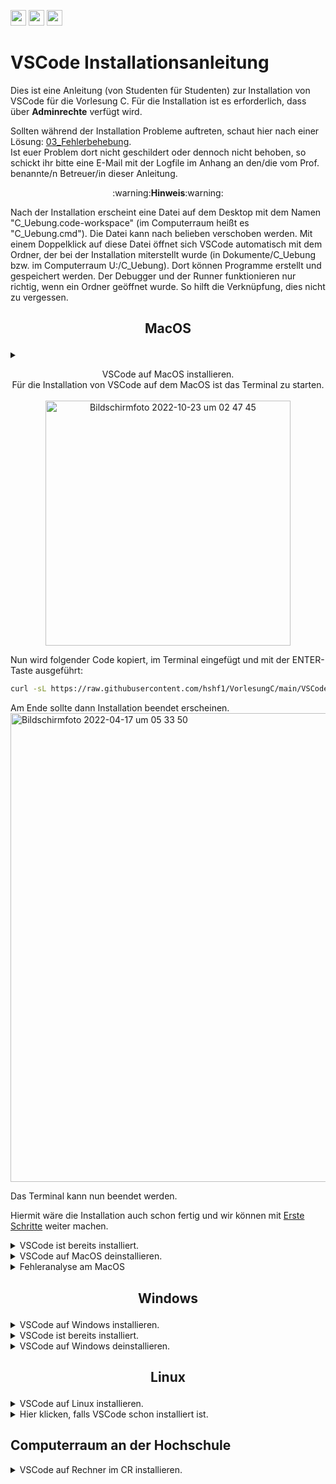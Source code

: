 <!--Liste von nutzbaren Emojis im Markdown: https://github.com/ikatyang/emoji-cheat-sheet#symbols -->

<!--Start Buttons (im oberen Bereich der Seite)-->
<a href="https://github.com/hshf1/VorlesungC/discussions"><img src="https://img.shields.io/badge/Allgemein-Q%26A-informational?logo=github" height="25"/></a>
<a href="https://github.com/hshf1/VorlesungC/discussions/categories/01_vscode"><img src="https://img.shields.io/badge/VSCode-Q%26A-informational?logo=visualstudiocode" height="25"/></a>
<a href="https://github.com/hshf1/VorlesungC/discussions/5"><img src="https://img.shields.io/badge/Anleitung_bewerten-red?logo=visualstudiocode" height="25"/></a>
<!--Ende Buttons-->
<!--Start Anleitung-->
# VSCode Installationsanleitung

Dies ist eine Anleitung (von Studenten für Studenten) zur Installation von VSCode für die Vorlesung C. Für die Installation ist es erforderlich, dass über <b>Adminrechte</b> verfügt wird.<br />

Sollten während der Installation Probleme auftreten, schaut hier nach einer Lösung: [03_Fehlerbehebung](https://github.com/hshf1/VorlesungC/blob/main/VSCode/03_Fehlerbehebung.md). <br />
Ist euer Problem dort nicht geschildert oder dennoch nicht behoben, so schickt ihr bitte eine E-Mail mit der Logfile im Anhang an den/die vom Prof. benannte/n Betreuer/in dieser Anleitung.<br />

<p align="center">:warning:<b>Hinweis</b>:warning:</p>
Nach der Installation erscheint eine Datei auf dem Desktop mit dem Namen "C_Uebung.code-workspace" (im Computerraum heißt es "C_Uebung.cmd"). Die Datei kann nach belieben verschoben werden. Mit einem Doppelklick auf diese Datei öffnet sich VSCode automatisch mit dem Ordner, der bei der Installation miterstellt wurde (in Dokumente/C_Uebung bzw. im Computerraum U:/C_Uebung). Dort können Programme erstellt und gespeichert werden. Der Debugger und der Runner funktionieren nur richtig, wenn ein Ordner geöffnet wurde. So hilft die Verknüpfung, dies nicht zu vergessen. 

<!--Start MacOS-Anleitung-->

## <p align="center">MacOS</p>

<details>
<summary><p align="center">VSCode auf MacOS installieren.</p</summary>
<br />
Für die Installation von VSCode auf dem MacOS ist das Terminal zu starten.<br /><br />
  
<img width="392" alt="Bildschirmfoto 2022-10-23 um 02 47 45" src="https://user-images.githubusercontent.com/100713757/197367855-42cb8849-0f3f-48de-88da-cea064dcccfe.png">

Nun wird folgender Code kopiert, im Terminal eingefügt und mit der ENTER-Taste ausgeführt:
  
```sh
curl -sL https://raw.githubusercontent.com/hshf1/VorlesungC/main/VSCode/Quellcodes/MacOS/VSCode.sh | bash 
```
<!--Passwort wird zurzeit nicht abgefragt: sudo wurde entfernt
Nun werdet ihr nach eurem Passwort gefragt. <br />

<img width="561" alt="Bildschirmfoto 2022-04-17 um 05 38 59" src="https://user-images.githubusercontent.com/100713757/163699305-1b6cf156-158f-4c7c-880f-c51858000e5e.png">
  
Gebt das Passwort ein, dass ihr auch für die Anmeldung am Laptop nutzt und drückt auf Enter auf der Tastatur. -->

Am Ende sollte dann Installation beendet erscheinen. <br />
<img width="750" alt="Bildschirmfoto 2022-04-17 um 05 33 50" src="https://user-images.githubusercontent.com/100713757/163699227-a2bf91bd-3c4f-42d6-a16b-a7946f22f5c9.png">
  
Das Terminal kann nun beendet werden.

Hiermit wäre die Installation auch schon fertig und wir können mit [Erste Schritte](https://github.com/hshf1/VorlesungC/blob/main/VSCode/02_Erste_Schritte.md) weiter machen.
  
</details>

<details>
<summary>VSCode ist bereits installiert.</summary>
  
Das ist kein Problem, führe die oben beschriebene Installationsanleitung einfach ganz normal durch.
Bereits installierte Programme bleiben erhalten und nur fehlende dazu installiert.

</details>

<details>
<summary>VSCode auf MacOS deinstallieren.</summary>
<br />
Falls trotz erneuter Installation nach der obigen Anleitung Fehler auftreten und sich nicht beheben, besteht die Möglichkeit, alles komplett zu deinstallieren und zu löschen. Danach kann man erneut die oben beschriebene Installation durchführen.
<br />
Für die Deinstallation von VSCode auf dem MacOS ist das Terminal zu starten.<br /><br />
  
<img width="392" alt="Bildschirmfoto 2022-10-23 um 02 47 45" src="https://user-images.githubusercontent.com/100713757/197367855-42cb8849-0f3f-48de-88da-cea064dcccfe.png">

Nun wird folgender Code kopiert, im Terminal eingefügt und mit der ENTER-Taste ausgeführt:
  
```sh
curl -sL https://raw.githubusercontent.com/hshf1/VorlesungC/main/VSCode/Quellcodes/MacOS/VSCode.sh | uninstall=true bash 
```
  
Am Ende sollte dann für 5 Sekunden Installation beendet erscheinen. <br />
<img width="750" alt="Bildschirmfoto 2022-04-17 um 05 33 50" src="https://user-images.githubusercontent.com/100713757/163699227-a2bf91bd-3c4f-42d6-a16b-a7946f22f5c9.png">
  
Das Terminal beendet sich selbst und öffnet eine auf eurem Schreibtisch (Desktop) befindende Logfile. Ist kein Fehler aufgetreten könnt ihr die Logfile auch wieder löschen. Sollten Probleme oder Fehler auftauchen, stehen diese da drin. Zur Problembehandlung könnt ihr im Logfile sehen, was nicht geklappt hat. Solltet ihr das Problem nicht beheben können, schickt bitte die Logfile mit als Anhang.
    
Nun ist alles deinstalliert und gelöscht und es kann mit der Installation wieder von vorne begonnen werden.
  
</details>

<details>
<summary>Fehleranalyse am MacOS</summary>

Für die Fehleranalyse von VSCode auf dem MacOS ist das Terminal zu starten.<br /><br />
  
<img width="392" alt="Bildschirmfoto 2022-10-23 um 02 47 45" src="https://user-images.githubusercontent.com/100713757/197367855-42cb8849-0f3f-48de-88da-cea064dcccfe.png">

Nun wird folgender Code kopiert, im Terminal eingefügt und mit der ENTER-Taste ausgeführt:
  
```sh
curl -sL https://raw.githubusercontent.com/hshf1/VorlesungC/main/VSCode/Quellcodes/MacOS/Fehleranalyse.sh | bash 
```

Die in der LogFile angezeigten Fehler enthalten Fehlercodes, die in der [Fehlerbehebung](https://github.com/hshf1/VorlesungC/blob/main/VSCode/03_Fehlerbehebung.md) nachgesehen werden können. Dort wird erklärt, wie vorzugehen ist.
  
</details>

<!--Ende MacOS-Anleitung-->

<!--Start Windows-Anleitung-->
## <p align="center">Windows</p>
<!--Neue Windows-Anleitung ohne Download-->
<details>
<summary>VSCode auf Windows installieren.</summary>
<br />
AKTUELLER HINWEIS: Auf Windows 11 bzw. an Windowssystemen, die OneDrive nutzen, kommt es zurzeit zu einer Fehlermeldung am Ende der Installation, dass der Pfad für die LogDatei nicht gefunden wurde. Dies wird demnächst behoben, hat jedoch keine Auswirkung auf die Installation. VSCode kann dennoch nach der Installation genutzt werden!
<br /><br />
Für die Installation ist die Windows Eingabeaufforderung (Windows Terminal) als Administrator zu starten.<br /><br />
  
![Screenshot (29)_LI](https://user-images.githubusercontent.com/100713757/197366401-965de1cc-424d-459d-beeb-154240fe5653.jpg)

Nun wird der folgende Code kopiert und im Terminal eingefügt und mit der ENTER-Taste ausgeführt:

```cmd
curl https://raw.githubusercontent.com/hshf1/VorlesungC/main/VSCode/Quellcodes/VSCodeWindows.cmd -o %temp%\VSCodeWindows.cmd && %temp%\VSCodeWindows.cmd && del %temp%\VSCodeWindows.cmd && EXIT /B
```

Nun läuft die Installation von alleine und meldet euch, wenn es fertig ist. <br /><br />
  
![Screenshot (22)](https://user-images.githubusercontent.com/100713757/166149376-7700c166-11da-442f-a8ab-68e2da784fe9.png)

Bei der Meldung klicken wir auf <b>OK</b>, dass Terminal schließt nun automatisch und es erscheint ein Logfile, welches sich auf eurem Desktop befindet. <br /><br />
  
![Screenshot (23)](https://user-images.githubusercontent.com/100713757/166149506-b4171410-2132-45ac-af4d-1284638c1e3d.png)
  
Ist kein Fehler aufgetreten könnt ihr die Logfile auch wieder löschen. Sollten Probleme oder Fehler auftauchen, stehen diese da drin.
Zur Problembehandlung könnt ihr im Logfile sehen, was nicht geklappt hat. Solltet ihr das Problem nicht beheben können, schickt bitte die Logfile mit als Anhang.
  
Hiermit wäre die Installation auch schon fertig und wir können mit [Erste Schritte](https://github.com/hshf1/VorlesungC/blob/main/VSCode/02_Erste_Schritte.md) weiter machen.
  
</details>  
<!--Ende neue Windows-Anleitung ohne Download-->
    
<details>
<summary>VSCode ist bereits installiert.</summary>
  
Das ist kein Problem, führe die oben beschriebene Installationsanleitung einfach ganz normal durch.<br />
Bereits installierte Programme bleiben erhalten und nur fehlende dazu installiert.

</details>

<details>
<summary>VSCode auf Windows deinstallieren.</summary>
<br />
Falls trotz erneuter Installation nach der obigen Anleitung Fehler auftreten und sich nicht beheben lassen, besteht die Möglichkeit, alles komplett zu deinstallieren und zu löschen. Danach kann man erneut die oben beschriebene Installation durchführen.
<br />
Für die Deinstallation ist die Windows Eingabeaufforderung (Windows Terminal) als Administrator zu starten.<br /><br />
  
![Screenshot (29)_LI](https://user-images.githubusercontent.com/100713757/197366401-965de1cc-424d-459d-beeb-154240fe5653.jpg)

Nun wird der folgende Code kopiert und im Terminal eingefügt und mit der ENTER-Taste ausgeführt:

```cmd
curl https://raw.githubusercontent.com/hshf1/VorlesungC/main/VSCode/Quellcodes/VSCodeWindows.cmd -o %temp%\VSCodeWindows.cmd && %temp%\VSCodeWindows.cmd uninstall && del %temp%\VSCodeWindows.cmd && EXIT /B
```

Nun läuft die Deinstallation von alleine und meldet euch, wenn es fertig ist.
![Screenshot (22)](https://user-images.githubusercontent.com/100713757/166149376-7700c166-11da-442f-a8ab-68e2da784fe9.png)

Bei der Meldung klicken wir auf <b>OK</b>, dass Terminal schließt nun automatisch und es erscheint ein Logfile, welches sich auf eurem Desktop befindet.
![Screenshot (23)](https://user-images.githubusercontent.com/100713757/166149506-b4171410-2132-45ac-af4d-1284638c1e3d.png)
  
Ist kein Fehler aufgetreten könnt ihr die Logfile auch wieder löschen. Sollten Probleme oder Fehler auftauchen, stehen diese da drin.
Zur Problembehandlung könnt ihr im Logfile sehen, was nicht geklappt hat. Solltet ihr das Problem nicht beheben können, schickt bitte die Logfile mit als Anhang.
    
Nun ist alles deinstalliert und gelöscht und es kann mit der Installation wieder von vorne begonnen werden.
  
</details>

<!--Ende Windows-Anleitung-->

<!--Start Linux-Anleitung-->

## <p align="center">Linux</p>

<!--Neue Linux-Anleiung-->
<details>
<summary>VSCode auf Linux installieren.</summary>
<br />
Bisher getestet für: Ubuntu / Zorin 15.3<br /><br />
Für die Installation ist das Terminal zu öffnen.<br />

<img width="566" alt="Bildschirmfoto 2022-04-17 um 05 31 43" src="https://user-images.githubusercontent.com/100713757/163699216-b1eb7dd1-ffce-4bcd-be21-1691adaf0c6b.png">
  
Der folgende Code wird kopiert, im Terminal eingefügt und mit der ENTER-Taste ausgeführt:
```sh
sudo snap install curl && curl -sL https://raw.githubusercontent.com/hshf1/VorlesungC/main/VSCode/Quellcodes/VSCodeLinux.sh | bash && exit
```

Das Terminal beendet sich selbst und öffnet eine auf eurem Schreibtisch (Desktop) befindende Logfile, die ihr nach erfolgreicher Installation löschen könnt. Bei anhaltenden Problemen bitte diesen Logfile im Anhang per Mail abschicken.

Hiermit wäre die Installation auch schon fertig und wir können mit [Erste Schritte](https://github.com/hshf1/VorlesungC/blob/main/VSCode/02_Erste_Schritte.md) weiter machen.

</details>

<details>
<summary>Hier klicken, falls VSCode schon installiert ist.</summary>
  
Das ist kein Problem, führe die oben beschriebene Installationsanleitung einfach ganz normal durch.
Bereits installierte Programme bleiben erhalten und nur fehlende dazu installiert.

</details>
<!--Ende Linux-Anleitung-->

<!--Start Computerraum-Anleitung-->
## Computerraum an der Hochschule

<details>
<summary>VSCode auf Rechner im CR installieren.</summary>
<br />
<b>Anmerkung: Um im Computerraum richtig debuggen zu können, muss Schritt 2 befolgt werden. Andernfalls erhält man eine Fehlermeldung beim Ausführen des Debuggers.</b>
<br /><br />
Für die Installation ist die Windows Eingabeaufforderung (Windows Terminal) ganz normal zu starten. (Wenn Terminal nicht gefunden wird, nach "cmd" suchen.<br /><br />
  
![cr_terminal](https://user-images.githubusercontent.com/100713757/197754867-00515001-4d1d-49ce-a25e-7a02ed615506.png)

Nun wird der folgende Code kopiert und im Terminal eingefügt und mit der ENTER-Taste ausgeführt:

```cmd
curl https://raw.githubusercontent.com/hshf1/VorlesungC/main/VSCode/Quellcodes/VSCodeCR.cmd -o %temp%\VSCodeCR.cmd && %temp%\VSCodeCR.cmd && del %temp%\VSCodeCR.cmd && EXIT /B
```
  
Nun läuft die Installation von alleine und meldet euch, wenn es fertig ist.
![Screenshot (22)](https://user-images.githubusercontent.com/100713757/166149376-7700c166-11da-442f-a8ab-68e2da784fe9.png)

Bei der Meldung klicken wir auf <b>OK</b>, dass Terminal schließt nun automatisch und es erscheint ein Logfile, welches sich auf eurem Desktop befindet.
![Screenshot (23)](https://user-images.githubusercontent.com/100713757/166149506-b4171410-2132-45ac-af4d-1284638c1e3d.png)
  
Ist kein Fehler aufgetreten könnt ihr die Logfile auch wieder löschen. Sollten Probleme oder Fehler auftauchen, stehen diese da drin.
Zur Problembehandlung könnt ihr im Logfile sehen, was nicht geklappt hat. Solltet ihr das Problem nicht beheben können, schickt bitte die Logfile mit als Anhang.
  
### Schritt 2
Um im Computerraum debuggen zu können, ist es erforderlich, den Ordner direkt über den Netzlaufwerkverzeichnis zu öffnen.
Nach dem Start von VSCode klicken wir auf Open Folder.
  
![Screenshot (1)](https://user-images.githubusercontent.com/100713757/168243894-209938d6-c5b7-44e6-afa0-bb3072cfe8f6.png)

Dann gehen wir auf Dieser PC.
  
![Screenshot (2)](https://user-images.githubusercontent.com/100713757/168244010-46a3c191-c587-4af2-a8ac-e7da979685f2.png)

Und dort klicken wir auf den Netzlaufwerk mit dem Namen der eigenen Benutzerkennung.
  
![Screenshot (3)](https://user-images.githubusercontent.com/100713757/168244174-d539e84b-cf00-4eda-b1eb-8e517865720d.png)

Nun gehen wir noch auf Systemordner.
  
![Screenshot (4)](https://user-images.githubusercontent.com/100713757/168244323-6e0ecd94-6db6-4493-8fbc-8c06571460b2.png)
  
![Screenshot (6)](https://user-images.githubusercontent.com/100713757/168244473-e47306cd-3c71-4a78-a36d-3ad6ede3cdee.png)
  
Von hier aus können wir unseren Ordner dann auswählen und debuggen können.
  
Hiermit wäre die Installation auch schon fertig und VSCode ist nun im Computerraum nutzbar.
  
  
</details>

<!--Alte CR-Anleitung wird auskommentiert
<details>
  <summary>Hier klicken, um VSCode auf im Computerraum der Hochschule zu nutzen.</summary>
<br />
<b>Anmerkung: Um im Computerraum richtig debuggen zu können, muss Schritt 2 befolgt werden. Andernfalls erhält man eine Fehlermeldung beim Ausführen des Debuggers.</b>

### Schritt 1
<br />
<a href="https://github.com/hshf1/VorlesungC/files/8937057/installVSCodeCR.zip"><img src="https://img.shields.io/badge/Download-v1.04_20.06.2022-success?logo=windows" height="50" /></a>
<br /><br />
  
Die Datei im ZIP-Ordner entpacken wir, z.B. in Downloads oder Desktop.
![Screenshot (18)](https://user-images.githubusercontent.com/100713757/166149097-c7db2762-97ca-4e0d-8d5a-8b200b9b0154.png)
  
Mit einem linken Doppelklick starten wir einfach das Programm. Es kann die Meldung auftauchen, dass Windows den Computer schützt. Das kommt standardmäßig bei allen Batch-Dateien vor, die aus dem Internet runtergeladen werden. In diesem Fall klickt ihr auf weitere Informationen und anschließend auf den erscheinenden Button <b>Trotzdem ausführen</b>.
![Screenshot (20)_LI](https://user-images.githubusercontent.com/100713757/166149294-92720791-6f03-44db-af79-039775eeab98.jpg)
![Screenshot (21)_LI](https://user-images.githubusercontent.com/100713757/166149327-3bf6a5d3-277c-4748-bc6d-35f3116d4f44.jpg)

Nun läuft die Installation von alleine und meldet euch, wenn es fertig ist.
![Screenshot (22)](https://user-images.githubusercontent.com/100713757/166149376-7700c166-11da-442f-a8ab-68e2da784fe9.png)

Bei der Meldung klicken wir auf <b>OK</b>, dass Terminal schließt nun automatisch und es erscheint ein Logfile, welches sich auf eurem Desktop befindet.
![Screenshot (23)](https://user-images.githubusercontent.com/100713757/166149506-b4171410-2132-45ac-af4d-1284638c1e3d.png)
  
Ist kein Fehler aufgetreten könnt ihr die Logfile auch wieder löschen. Sollten Probleme oder Fehler auftauchen, stehen diese da drin.
Zur Problembehandlung könnt ihr im Logfile sehen, was nicht geklappt hat. Solltet ihr das Problem nicht beheben können, schickt bitte die Logfile mit als Anhang.
  
### Schritt 2
Um im Computerraum debuggen zu können, ist es erforderlich, den Ordner direkt über den Netzlaufwerkverzeichnis zu öffnen.
Nach dem Start von VSCode klicken wir auf Open Folder.
  
![Screenshot (1)](https://user-images.githubusercontent.com/100713757/168243894-209938d6-c5b7-44e6-afa0-bb3072cfe8f6.png)

Dann gehen wir auf Dieser PC.
  
![Screenshot (2)](https://user-images.githubusercontent.com/100713757/168244010-46a3c191-c587-4af2-a8ac-e7da979685f2.png)

Und dort klicken wir auf den Netzlaufwerk mit dem Namen der eigenen Benutzerkennung.
  
![Screenshot (3)](https://user-images.githubusercontent.com/100713757/168244174-d539e84b-cf00-4eda-b1eb-8e517865720d.png)

Nun gehen wir noch auf Systemordner.
  
![Screenshot (4)](https://user-images.githubusercontent.com/100713757/168244323-6e0ecd94-6db6-4493-8fbc-8c06571460b2.png)
  
![Screenshot (6)](https://user-images.githubusercontent.com/100713757/168244473-e47306cd-3c71-4a78-a36d-3ad6ede3cdee.png)
  
Von hier aus können wir unseren Ordner dann auswählen und debuggen können.
  
Hiermit wäre die Installation auch schon fertig und VSCode ist nun im Computerraum nutzbar.
</details>
Alte CR-Anleitung Ende Auskommentierung-->

<!--Ende Computerraum-Anleitung-->

<!--Ende Anleitung-->
